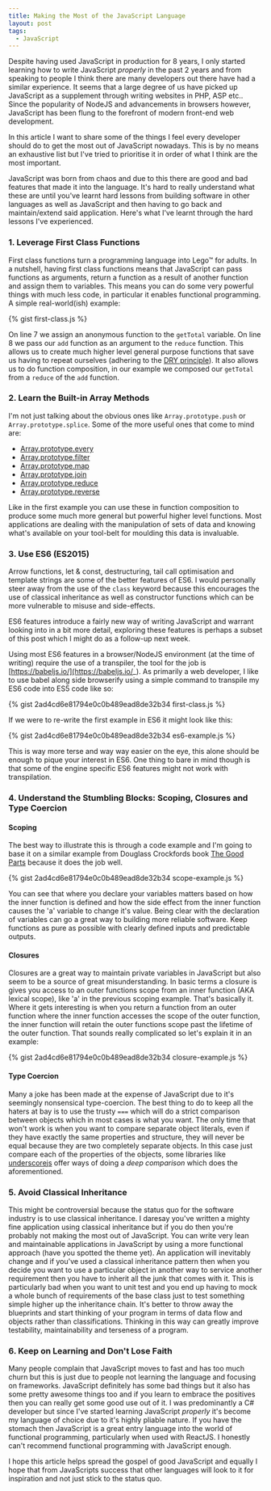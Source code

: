 ```yaml
---
title: Making the Most of the JavaScript Language
layout: post
tags:
  - JavaScript
---
```


Despite having used JavaScript in production for 8 years, I only started learning how to write JavaScript *properly* in the past 2 years and from speaking to people I think there are many developers out there have had a similar experience. It seems that a large degree of us have picked up JavaScript as a supplement through writing websites in PHP, ASP etc.. Since the popularity of NodeJS and advancements in browsers however, JavaScript has been flung to the forefront of modern front-end web development.

In this article I want to share some of the things I feel every developer should do to get the most out of JavaScript nowadays. This is by no means an exhaustive list but I've tried to prioritise it in order of what I think are the most important.

JavaScript was born from chaos and due to this there are good and bad features that made it into the language. It's hard to really understand what these are until you've learnt hard lessons from building software in other languages as well as JavaScript and then having to go back and maintain/extend said application. Here's what I've learnt through the hard lessons I've experienced.

### 1. Leverage First Class Functions
First class functions turn a programming language into Lego™ for adults. In a nutshell, having first class functions means that JavaScript can pass functions as arguments, return a function as a result of another function and assign them to variables. This means you can do some very powerful things with much less code, in particular it enables functional programming. A simple real-world(ish) example:

{% gist   first-class.js %}

On line 7 we assign an anonymous function to the `getTotal` variable. On line 8 we pass our `add` function as an argument to the `reduce` function.
This allows us to create much higher level general purpose functions that save us having to repeat ourselves (adhering to the [DRY principle](https://en.wikipedia.org/wiki/Don't_repeat_yourself)). It also allows us to do function composition, in our example we composed our `getTotal` from a `reduce` of the `add` function.

### 2. Learn the Built-in Array Methods
I'm not just talking about the obvious ones like `Array.prototype.push` or `Array.prototype.splice`. Some of the more useful ones that come to mind are:

- [Array.prototype.every](https://developer.mozilla.org/en-US/docs/Web/JavaScript/Reference/Global_Objects/Array/every)
- [Array.prototype.filter](https://developer.mozilla.org/en-US/docs/Web/JavaScript/Reference/Global_Objects/Array/filter)
- [Array.prototype.map](https://developer.mozilla.org/en-US/docs/Web/JavaScript/Reference/Global_Objects/Array/map)
- [Array.prototype.join](https://developer.mozilla.org/en-US/docs/Web/JavaScript/Reference/Global_Objects/Array/join)
- [Array.prototype.reduce](https://developer.mozilla.org/en-US/docs/Web/JavaScript/Reference/Global_Objects/Array/reduce)
- [Array.prototype.reverse](https://developer.mozilla.org/en-US/docs/Web/JavaScript/Reference/Global_Objects/Array/reverse)

Like in the first example you can use these in function composition to produce some much more general but powerful higher level functions. Most applications are dealing with the manipulation of sets of data and knowing what's available on your tool-belt for moulding this data is invaluable.

### 3. Use ES6 (ES2015)
Arrow functions, let & const, destructuring, tail call optimisation and template strings are some of the better features of ES6. I would personally steer away from the use of the `class` keyword because this encourages the use of classical inheritance as well as constructor functions which can be more vulnerable to misuse and side-effects.

ES6 features introduce a fairly new way of writing JavaScript and warrant looking into in a bit more detail, exploring these features is perhaps a subset of this post which I might do as a follow-up next week.

Using most ES6 features in a browser/NodeJS environment (at the time of writing) require the use of a transpiler, the tool for the job is [https://babeljs.io/](https://babeljs.io/_). As primarily a web developer, I like to use babel along side browserify using a simple command to transpile my ES6 code into ES5 code like so:

{% gist 2ad4cd6e81794e0c0b489ead8de32b34 first-class.js %}

If we were to re-write the first example in ES6 it might look like this:

{% gist 2ad4cd6e81794e0c0b489ead8de32b34 es6-example.js %}

This is way more terse and way way easier on the eye, this alone should be enough to pique your interest in ES6.
One thing to bare in mind though is that some of the engine specific ES6 features might not work with transpilation.

### 4. Understand the Stumbling Blocks: Scoping, Closures and Type Coercion

#### Scoping
The best way to illustrate this is through a code example and I'm going to base it on a similar example from Douglass Crockfords book [The Good Parts](http://www.amazon.com/exec/obidos/ASIN/0596517742/wrrrldwideweb) because it does the job well.

{% gist 2ad4cd6e81794e0c0b489ead8de32b34 scope-example.js %}

You can see that where you declare your variables matters based on how the inner function is defined and how the side effect from the inner function causes the 'a' variable to change it's value. Being clear with the declaration of variables can go a great way to building more reliable software. Keep functions as pure as possible with clearly defined inputs and predictable outputs.

#### Closures
Closures are a great way to maintain private variables in JavaScript but also seem to be a source of great misunderstanding. In basic terms a closure is gives you access to an outer functions scope from an inner function (AKA lexical scope), like 'a' in the previous scoping example. That's basically it. Where it gets interesting is when you return a function from an outer function where the inner function accesses the scope of the outer function, the inner function will retain the outer functions scope past the lifetime of the outer function. That sounds really complicated so let's explain it in an example:

{% gist 2ad4cd6e81794e0c0b489ead8de32b34 closure-example.js %}

#### Type Coercion
Many a joke has been made at the expense of JavaScript due to it's seemingly nonsensical type-coercion. The best thing to do to keep all the haters at bay is to use the trusty `===` which will do a strict comparison between objects which in most cases is what you want. The only time that won't work is when you want to compare separate object literals, even if they have exactly the same properties and structure, they will never be equal because they are two completely separate objects. In this case just compare each of the properties of the objects, some libraries like [underscorejs](http://underscorejs.org/) offer ways of doing a *deep comparison* which does the aforementioned.

### 5. Avoid Classical Inheritance
This might be controversial because the status quo for the software industry is to use classical inheritance. I daresay you've written a mighty fine application using classical inheritance but if you do then you're probably not making the most out of JavaScript. You can write very lean and maintainable applications in JavaScript by using a more functional approach (have you spotted the theme yet).
An application will inevitably change and if you've used a classical inheritance pattern then when you decide you want to use a particular object in another way to service another requirement then you have to inherit all the junk that comes with it. This is particularly bad when you want to unit test and you end up having to mock a whole bunch of requirements of the base class just to test something simple higher up the inheritance chain.
It's better to throw away the blueprints and start thinking of your program in terms of data flow and objects rather than classifications. Thinking in this way can greatly improve testability, maintainability and terseness of a program.

### 6. Keep on Learning and Don't Lose Faith
Many people complain that JavaScript moves to fast and has too much churn but this is just due to people not learning the language and focusing on frameworks. JavaScript definitely has some bad things but it also has some pretty awesome things too and if you learn to embrace the positives then you can really get some good use out of it. I was predominantly a C# developer but since I've started learning JavaScript *properly* it's become my language of choice due to it's highly pliable nature. If you have the stomach then JavaScript is a great entry language into the world of functional programming, particularly when used with ReactJS. I honestly can't recommend functional programming with JavaScript enough.

I hope this article helps spread the gospel of good JavaScript and equally I hope that from JavaScripts success that other languages will look to it for inspiration and not just stick to the status quo.
